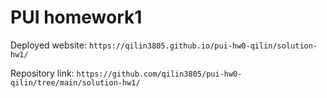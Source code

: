 # PUI homework1

Deployed website: `https://qilin3805.github.io/pui-hw0-qilin/solution-hw1/`

Repository link: `https://github.com/qilin3805/pui-hw0-qilin/tree/main/solution-hw1/`
